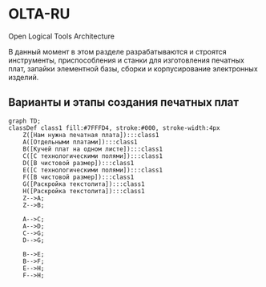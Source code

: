 # OLTA-RU
Open Logical Tools Architecture  

В данный момент в этом разделе разрабатываются и строятся инструменты, приспособления и станки для изготовления печатных плат, запайки элементной базы, сборки и корпусирование электронных изделий.  

## Варианты и этапы создания печатных плат

```mermaid
graph TD;
classDef class1 fill:#7FFFD4, stroke:#000, stroke-width:4px
    Z([Нам нужна печатная плата]):::class1
    A([Отдельными платами]):::class1
    B([Кучей плат на одном листе]):::class1
    C([С технологическими полями]):::class1
    D([В чистовой размер]):::class1
    E([С технологическими полями]):::class1
    F([В чистовой размер]):::class1
    G([Раскройка текстолита]):::class1
    H([Раскройка текстолита]):::class1
    Z-->A;
    Z-->B;

    A-->C;
    A-->D;
    C-->G;
    D-->G;

    B-->E;
    B-->F;
    E-->H;
    F-->H;
```
